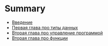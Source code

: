 # Summary

* [Введение](basic/0_introduction/README.md)
* [Первая глава про типы данных](basic/1_data_types/README.md)
* [Вторая глава про управление программой](basic/2_flow_control/README.md)
* [Вторая глава про функции](basic/3_functions/README.md)
